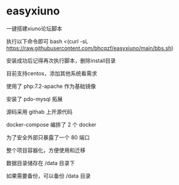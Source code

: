 # easyxiuno
一键搭建xiuno论坛脚本

执行以下命令即可
bash <(curl -sL https://raw.githubusercontent.com/bhcqzf/easyxiuno/main/bbs.sh)



安装成功后记得再次执行脚本，删除install目录

目前支持centos，添加其他系统看需求


使用了 php:7.2-apache 作为基础镜像

安装了 pdo-mysql 拓展

源码采用 githab 上开源代码

docker-compose 编排了 2 个 docker

为了安全外部只暴露了一个 80 端口

整个项目容器化，方便使用和迁移

数据目录储存在 /data 目录下

如果需要备份，可以备份 /data 目录
